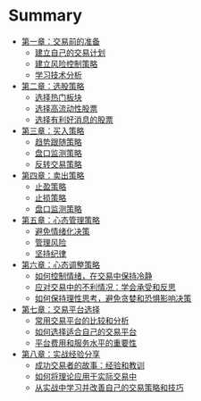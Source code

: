 # Summary

- [第一章：交易前的准备](rust.md)
  - [建立自己的交易计划](friends/hazel.md)
  <!-- 确定交易品种、交易时间和交易目标等，建立自己的交易计划，以避免决策的主观性和情绪性。 -->
  - [建立风险控制策略](friends/hazel.md)
  <!-- 在进行交易前，应该制定适当的风险控制策略，包括设定止损位、确定头寸大小等，以最小化交易风险。 -->
  - [学习技术分析](friends/hazel.md)
  <!-- 技术分析是短线交易中常用的分析方法，学习并掌握常用的技术指标和图表形态可以帮助投资者更准确地把握市场走势。 -->
- [第二章：选股策略](go.md)
  - [选择热门板块](friends/hazel.md)
  <!-- 选取市场热门板块，关注业绩优良的龙头企业。 -->
  - [选择高流动性股票](friends/hazel.md)
  <!-- 选择市场流动性好的股票，以便在交易时获得更好的买卖价格。 -->
  - [选择有利好消息的股票](friends/hazel.md)
  <!-- 关注公司财务状况、政策法规等相关消息，选择有利好消息的股票进行交易。 -->
- [第三章：买入策略](go.md)
  - [趋势跟随策略](friends/hazel.md)
  <!-- 选择市场趋势明显的股票进行交易，根据趋势的变化进行买卖操作。 -->
  - [盘口监测策略](friends/hazel.md)
  <!-- 密切关注盘口数据，根据买卖盘的情况进行交易。 -->
  - [反转交易策略](friends/hazel.md)
  <!-- 在股票价格出现反转信号时，进行相应的买入操作。 -->
- [第四章：卖出策略](go.md)
  - [止盈策略](friends/hazel.md)
  <!-- 设定止盈位，在股票价格达到预设止盈位时卖出股票。 -->
  - [止损策略](friends/hazel.md)
  <!-- 设定止损位，在股票价格达到预设止损位时卖出股票，以减少亏损。 -->
  - [盘口监测策略](friends/hazel.md)
  <!-- 密切关注盘口数据，根据买卖盘的情况进行卖出操作。 -->
- [第五章：心态管理策略](go.md)
  - [避免情绪化决策](friends/hazel.md)
  <!-- 在交易中要避免情绪化决策，如贪婪、恐惧、焦虑等，以保持冷静分析市场走势。 -->
  - [管理风险](friends/hazel.md)
  <!-- 在交易中要控制风险，避免过度杠杆、头寸过大等情况，以避免交易损失过大。 -->
  - [坚持纪律](friends/hazel.md)
  <!-- 在交易中要坚持自己的交易计划和策略，不轻易更改计划，以保持交易纪律。 -->
- [第六章：心态调整策略](go.md)
  - [如何控制情绪，在交易中保持冷静](friends/hazel.md)
  - [应对交易中的不利情况：学会承受和反思](friends/hazel.md)
  - [如何保持理性思考，避免贪婪和恐惧影响决策](friends/hazel.md)
- [第七章：交易平台选择](go.md)
  - [常用交易平台的比较和分析](friends/hazel.md)
  - [如何选择适合自己的交易平台](friends/hazel.md)
  - [平台费用和服务水平的重要性](friends/hazel.md)
- [第八章：实战经验分享](go.md)
  - [成功交易者的故事：经验和教训](friends/hazel.md)
  - [如何将理论应用于实际交易中](friends/hazel.md)
  - [从实战中学习并改善自己的交易策略和技巧](friends/hazel.md)
